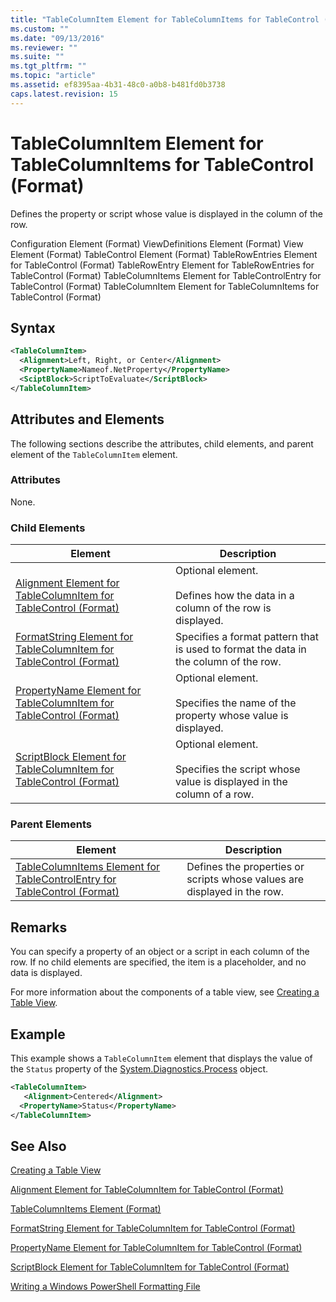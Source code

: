 ```yaml
---
title: "TableColumnItem Element for TableColumnItems for TableControl (Format) | Microsoft Docs"
ms.custom: ""
ms.date: "09/13/2016"
ms.reviewer: ""
ms.suite: ""
ms.tgt_pltfrm: ""
ms.topic: "article"
ms.assetid: ef8395aa-4b31-48c0-a0b8-b481fd0b3738
caps.latest.revision: 15
---
```

# TableColumnItem Element for TableColumnItems for TableControl (Format)

Defines the property or script whose value is displayed in the column of the row.

Configuration Element (Format)
ViewDefinitions Element (Format)
View Element (Format)
TableControl Element (Format)
TableRowEntries Element for TableControl (Format)
TableRowEntry Element for TableRowEntries for TableControl (Format)
TableColumnItems Element for TableControlEntry for TableControl (Format)
TableColumnItem Element for TableColumnItems for TableControl (Format)

## Syntax

```xml
<TableColumnItem>
  <Alignment>Left, Right, or Center</Alignment>
  <PropertyName>Nameof.NetProperty</PropertyName>
  <SciptBlock>ScriptToEvaluate</ScriptBlock>
</TableColumnItem>
```

## Attributes and Elements

The following sections describe the attributes, child elements, and parent element of the `TableColumnItem` element.

### Attributes

None.

### Child Elements

|Element|Description|
|-------------|-----------------|
|[Alignment Element for TableColumnItem for TableControl (Format)](./alignment-element-for-tablecolumnitem-for-tablecontrol-format.md)|Optional element.<br /><br /> Defines how the data in a column of the row is displayed.|
|[FormatString Element for TableColumnItem for TableControl (Format)](./formatstring-element-for-tablecolumnitem-for-tablecontrol-format.md)|Specifies a format pattern that is used to format the data in the column of the row.|
|[PropertyName Element for TableColumnItem for TableControl (Format)](./propertyname-element-for-tablecolumnitem-for-tablecontrol-format.md)|Optional element.<br /><br /> Specifies the name of the property whose value is displayed.|
|[ScriptBlock Element for TableColumnItem for TableControl (Format)](./scriptblock-element-for-tablecolumnitem-for-tablecontrol-format.md)|Optional element.<br /><br /> Specifies the script whose value is displayed in the column of a row.|

### Parent Elements

|Element|Description|
|-------------|-----------------|
|[TableColumnItems Element for TableControlEntry for TableControl (Format)](./tablecolumnitems-element-for-tablerowentry-for-tablecontrol-format.md)|Defines the properties or scripts whose values are displayed in the row.|

## Remarks

You can specify a property of an object or a script in each column of the row. If no child elements are specified, the item is a placeholder, and no data is displayed.

For more information about the components of a table view, see [Creating a Table View](./creating-a-table-view.md).

## Example

This example shows a `TableColumnItem` element that displays the value of the `Status` property of the [System.Diagnostics.Process](/dotnet/api/System.Diagnostics.Process) object.

```xml
<TableColumnItem>
   <Alignment>Centered</Alignment>
  <PropertyName>Status</PropertyName>
</TableColumnItem>

```

## See Also

[Creating a Table View](./creating-a-table-view.md)

[Alignment Element for TableColumnItem for TableControl (Format)](./alignment-element-for-tablecolumnitem-for-tablecontrol-format.md)

[TableColumnItems Element (Format)](./tablecolumnitems-element-for-tablerowentry-for-tablecontrol-format.md)

[FormatString Element for TableColumnItem for TableControl (Format)](./formatstring-element-for-tablecolumnitem-for-tablecontrol-format.md)

[PropertyName Element for TableColumnItem for TableControl (Format)](./propertyname-element-for-tablecolumnitem-for-tablecontrol-format.md)

[ScriptBlock Element for TableColumnItem for TableControl (Format)](./scriptblock-element-for-tablecolumnitem-for-tablecontrol-format.md)

[Writing a Windows PowerShell Formatting File](./writing-a-windows-powershell-formatting-file.md)
